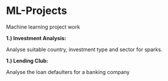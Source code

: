 # ML-Projects
Machine learning project work

**1.) Investment Analysis:**

Analyse suitable country, investment type and sector for sparks.

**1.) Lending Club:**

Analyse the loan defaulters for a banking company

